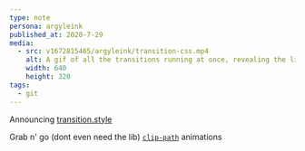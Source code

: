 ```yaml
---
type: note
persona: argyleink
published_at: 2020-7-29
media:
  - src: v1672815465/argyleink/transition-css.mp4
    alt: A gif of all the transitions running at once, revealing the library name transition.css
    width: 640
    height: 320
tags: 
  - git
---
```


Announcing [transition.style](https://transition.style)

Grab n' go (dont even need the lib) 
[`clip-path`](https://developer.mozilla.org/en-US/docs/Web/CSS/clip-path) animations